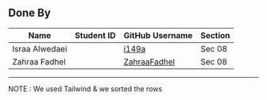## Done By

| Name              | Student ID | GitHub Username       | Section |
|-------------------|------------|-----------------------|---------|
| Israa Alwedaei    |   | [i149a](https://github.com/i149a) | Sec 08  |
| Zahraa Fadhel     |   | [ZahraaFadhel](https://github.com/ZahraaFadhel) | Sec 08  |

---
NOTE : We used Tailwind & we sorted the rows
